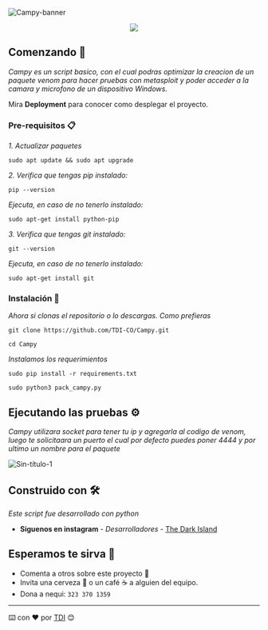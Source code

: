 ![Campy-banner](https://user-images.githubusercontent.com/107135484/191642751-89b564d2-0905-461c-8116-feda740b7cbf.png)
<p align="center">
   <img src="https://img.shields.io/badge/STATUS-EN%20DESAROLLO-green">


## Comenzando 🚀

_Campy es un script basico, con el cual podras optimizar la creacion de un paquete venom para hacer pruebas  con metasploit y poder acceder a la camara y microfono de un dispositivo Windows._

Mira **Deployment** para conocer como desplegar el proyecto.


### Pre-requisitos 📋

_1. Actualizar paquetes_
```
sudo apt update && sudo apt upgrade
```

_2. Verifica que tengas pip instalado:_

```
pip --version
```
_Ejecuta, en caso de no tenerlo instalado:_
```
sudo apt-get install python-pip
```
_3. Verifica que tengas git instalado:_

```
git --version
```
_Ejecuta, en caso de no tenerlo instalado:_
```
sudo apt-get install git
```



### Instalación 🔧

_Ahora si clonas el repositorio o lo descargas. Como prefieras_

```
git clone https://github.com/TDI-CO/Campy.git
```
```
cd Campy
```
_Instalamos los requerimientos_

```
sudo pip install -r requirements.txt
```
```
sudo python3 pack_campy.py
```

## Ejecutando las pruebas ⚙️

_Campy utilizara socket para tener tu ip y agregarla al codigo de venom, luego te solicitaara un puerto el cual por defecto puedes poner 4444 y por ultimo un nombre para el paquete_

![Sin-título-1](https://user-images.githubusercontent.com/107135484/191758074-5ffde2c3-1dfe-4d12-9c47-144e20d5065f.png)

## Construido con 🛠️

_Este script fue desarrollado con python_


* **Siguenos en instagram** - *Desarrolladores* - [The Dark Island](https://www.instagram.com/tdi_colombia/)

## Esperamos te sirva 🎁

* Comenta a otros sobre este proyecto 📢
* Invita una cerveza 🍺 o un café ☕ a alguien del equipo.
* Dona a nequi: `323 370 1359`



---
⌨️ con ❤️ por [TDI](https://www.instagram.com/tdi_colombia/) 😊
